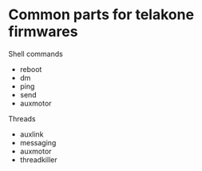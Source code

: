 Common parts for telakone firmwares
===================================

Shell commands
- reboot
- dm
- ping
- send
- auxmotor

Threads
- auxlink
- messaging
- auxmotor
- threadkiller
